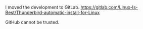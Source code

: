 I moved the development to GitLab. 
https://gitlab.com/Linux-Is-Best/Thunderbird-automatic-install-for-Linux

GitHub cannot be trusted.
